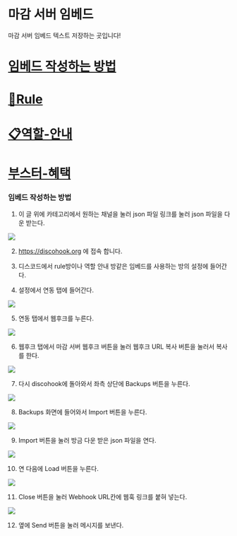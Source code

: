 # 마감 서버 임베드 
 마감 서버 임베드 텍스트 저장하는 곳입니다!
 
<H1><a href="https://github.com/cola0315/Magam-server-embed#%EC%9E%84%EB%B2%A0%EB%93%9C-%EC%9E%91%EC%84%B1%ED%95%98%EB%8A%94-%EB%B0%A9%EB%B2%95">임베드 작성하는 방법</a></H1>
 <h1><a href="https://github.com/cola0315/Magam-server-embed/blob/main/rule.md">📖Rule</a></h1>
 <H1><a href="https://github.com/cola0315/Magam-server-embed/blob/main/%EC%97%AD%ED%95%A0%20%EC%95%88%EB%82%B4.md">📋역할-안내</a></H1>
 <H1><a href="https://github.com/cola0315/Magam-server-embed/blob/main/%EB%B6%80%EC%8A%A4%ED%84%B0%20%ED%98%9C%ED%83%9D.md">부스터-혜택</a></H1> 

 ### 임베드 작성하는 방법

 1. 이 글 위에 카테고리에서 원하는 채널을 눌러 json 파일 링크를 눌러 json 파일을 다운 받는다.
<img src="https://cdn.discordapp.com/attachments/1017604684317470751/1031085075007279114/unknown.png">

 2. https://discohook.org 에 접속 합니다.

 3. 디스코드에서 rule방이나 역할 안내 방같은 임베드를 사용하는 방의 설정에 들어간다.

 4. 설정에서 연동 탭에 들어간다.
<img src="https://cdn.discordapp.com/attachments/1017604684317470751/1031076327006158968/unknown.png">

 5. 연동 탭에서 웹후크를 누른다.
<img src="https://cdn.discordapp.com/attachments/1017604684317470751/1031076482056994907/unknown.png">

 6. 웹후크 탭에서 마감 서버 웹후크 버튼을 눌러 웹후크 URL 복사 버튼을 눌러서 복사를 한다.
 <img src="https://cdn.discordapp.com/attachments/1017604684317470751/1031076642942095401/unknown.png">

 7. 다시 discohook에 돌아와서 좌측 상단에 Backups 버튼을 누른다.
 <img src="https://cdn.discordapp.com/attachments/1017604684317470751/1031079966189830234/unknown.png">

 8. Backups 화면에 들어와서 Import 버튼을 누른다.
 <img src="https://cdn.discordapp.com/attachments/1017604684317470751/1031080605846356048/unknown.png">

 9. Import 버튼을 눌러 방금 다운 받은 json 파일을 연다.
<img src="https://cdn.discordapp.com/attachments/1017604684317470751/1031083109917139024/unknown.png">

 10. 연 다음에 Load 버튼을 누른다.
 <img src="https://cdn.discordapp.com/attachments/1017604684317470751/1031082688075018241/unknown.png">

 11. Close 버튼을 눌러 Webhook URL칸에 웹훅 링크를 붙혀 넣는다.
 <img src="https://cdn.discordapp.com/attachments/1017604684317470751/1031083522737324042/unknown.png">

 12. 옆에 Send 버튼을 눌러 메시지를 보낸다.
